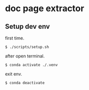 # doc page extractor

## Setup dev env

first time.

```shell
$ ./scripts/setup.sh
```

after open terminal.

```shell
$ conda activate ./.venv
```

exit env.

```shell
$ conda deactivate
```